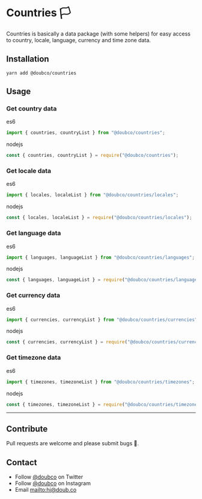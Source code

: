 # Countries 🏳

Countries is basically a data package (with some helpers) for easy access to country, locale, language, currency and time zone data.

## Installation

```
yarn add @doubco/countries
```

## Usage

### Get country data

es6

```js
import { countries, countryList } from "@doubco/countries";
```

nodejs

```js
const { countries, countryList } = require("@doubco/countries");
```

### Get locale data

es6

```js
import { locales, localeList } from "@doubco/countries/locales";
```

nodejs

```js
const { locales, localeList } = require("@doubco/countries/locales");
```

### Get language data

es6

```js
import { languages, languageList } from "@doubco/countries/languages";
```

nodejs

```js
const { languages, languageList } = require("@doubco/countries/languages");
```

### Get currency data

es6

```js
import { currencies, currencyList } from "@doubco/countries/currencies";
```

nodejs

```js
const { currencies, currencyList } = require("@doubco/countries/currencies");
```

### Get timezone data

es6

```js
import { timezones, timezoneList } from "@doubco/countries/timezones";
```

nodejs

```js
const { timezones, timezoneList } = require("@doubco/countries/timezones");
```

---

## Contribute

Pull requests are welcome and please submit bugs 🐛.

## Contact

- Follow [@doubco](https://twitter.com/doubco) on Twitter
- Follow [@doubco](http://instagram.com/doubco) on Instagram
- Email <mailto:hi@doub.co>
